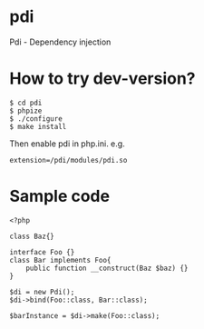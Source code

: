 # pdi
Pdi - Dependency injection

# How to try dev-version?

```
$ cd pdi
$ phpize
$ ./configure
$ make install
```

Then enable pdi in php.ini.
e.g.
```
extension=/pdi/modules/pdi.so
```

# Sample code

```
<?php

class Baz{}

interface Foo {}
class Bar implements Foo{
    public function __construct(Baz $baz) {}
}

$di = new Pdi();
$di->bind(Foo::class, Bar::class);

$barInstance = $di->make(Foo::class);
```
